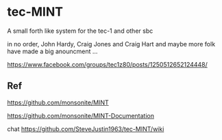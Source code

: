 # tec-MINT
A small forth like system for the tec-1 and other sbc

in no order, John Hardy, Craig Jones and Craig Hart and maybe more folk have made a big anouncment ...

https://www.facebook.com/groups/tec1z80/posts/1250512652124448/ 


## Ref
https://github.com/monsonite/MINT

https://github.com/monsonite/MINT-Documentation

chat https://github.com/SteveJustin1963/tec-MINT/wiki

